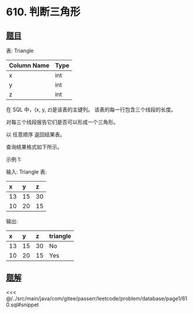 # 610. 判断三角形
## [题目](https://leetcode.cn/problems/triangle-judgement/)

表: Triangle

| Column Name | Type |
|:------------|:-----|
| x           | int  |
| y           | int  |
| z           | int  |

在 SQL 中，(x, y, z)是该表的主键列。
该表的每一行包含三个线段的长度。


对每三个线段报告它们是否可以形成一个三角形。

以 任意顺序 返回结果表。

查询结果格式如下所示。



示例 1:

输入:
Triangle 表:

| x   | y   | z   |
|:----|:----|:----|
| 13  | 15  | 30  |
| 10  | 20  | 15  |

输出:

| x   | y   | z   | triangle |
|:----|:----|:----|:---------|
| 13  | 15  | 30  | No       |
| 10  | 20  | 15  | Yes      |


## [题解](https://github.com/PasseRR/JavaLeetCode/blob/master/src/main/java/com/gitee/passerr/leetcode/problem/database/page1/610.sql)

<<< @/../src/main/java/com/gitee/passerr/leetcode/problem/database/page1/610.sql#snippet
